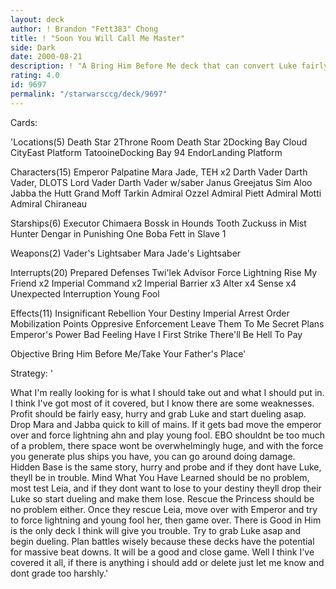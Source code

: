 ```yaml
---
layout: deck
author: ! Brandon "Fett383" Chong
title: ! "Soon You Will Call Me Master"
side: Dark
date: 2000-08-21
description: ! "A Bring Him Before Me deck that can convert Luke fairly easy."
rating: 4.0
id: 9697
permalink: "/starwarsccg/deck/9697"
---
```

Cards: 

'Locations(5)
Death Star 2Throne Room
Death Star 2Docking Bay
Cloud CityEast Platform
TatooineDocking Bay 94
EndorLanding Platform

Characters(15)
Emperor Palpatine
Mara Jade, TEH x2
Darth Vader
Darth Vader, DLOTS
Lord Vader
Darth Vader w/saber
Janus Greejatus
Sim Aloo
Jabba the Hutt
Grand Moff Tarkin
Admiral Ozzel
Admiral Piett
Admiral Motti
Admiral Chiraneau

Starships(6)
Executor
Chimaera
Bossk in Hounds Tooth
Zuckuss in Mist Hunter
Dengar in Punishing One
Boba Fett in Slave 1

Weapons(2)
Vader's Lightsaber
Mara Jade's Lightsaber

Interrupts(20)
Prepared Defenses
Twi'lek Advisor
Force Lightning
Rise My Friend x2
Imperial Command x2
Imperial Barrier x3
Alter x4
Sense x4
Unexpected Interruption
Young Fool

Effects(11)
Insignificant Rebellion
Your Destiny
Imperial Arrest Order
Mobilization Points
Oppresive Enforcement
Leave Them To Me
Secret Plans
Emperor's Power
Bad Feeling Have I
First Strike
There'll Be Hell To Pay

Objective
Bring Him Before Me/Take Your Father's Place'

Strategy: '

What I'm really looking for is what I should take out and what I should put in. I think I've got most of it covered, but I know there are some weaknesses.
Profit should be fairly easy, hurry and grab Luke and start dueling asap. Drop Mara and Jabba quick to kill of mains. If it gets bad move the emperor over and force lightning ahn and play young fool.
EBO shouldnt be too much of a problem, there space wont be overwhelmingly huge, and with the force you generate plus ships you have, you can go around doing damage.
Hidden Base is the same story, hurry and probe and if they dont have Luke, theyll be in trouble.
Mind What You Have Learned should be no problem, most test Leia, and if they dont want to lose to your destiny theyll drop their Luke so start dueling and make them lose.
Rescue the Princess should be no problem either. Once they rescue Leia, move over with Emperor and try to force lightning and young fool her, then game over.
There is Good in Him is the only deck I think will give you trouble. Try to grab Luke asap and begin dueling. Plan battles wisely because these decks have the potential for massive beat downs. It will be a good and close game.
Well I think I've covered it all, if there is anything i should add or delete just let me know and dont grade too harshly.'
